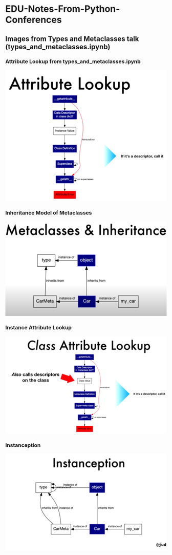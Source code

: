 # EDU-Notes-From-Python-Conferences

## Images from Types and Metaclasses talk (types_and_metaclasses.ipynb)
### Attribute Lookup from types_and_metaclasses.ipynb

![Attribute Lookup](media/attribute_lookup.png "Attribute Lookup")

### Inheritance Model of Metaclasses
![Metaclasses & Inheritance](media/metaclasses_and_inheritance.png 'Metaclasses & Inheritance')

### Instance Attribute Lookup
![Metaclasses & Inheritance](media/instances_attribute_lookup.png 'Metaclasses & Inheritance')

### Instanception
![Instanception](media/instanception.png 'Instanception')
